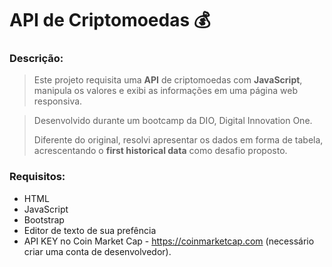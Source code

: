 # API de Criptomoedas :moneybag:



### Descrição:

> Este projeto requisita uma __API__ de criptomoedas com __JavaScript__, manipula os valores e exibi as informações em uma página web responsiva.

> Desenvolvido durante um bootcamp da DIO, Digital Innovation One.
>
> Diferente do original, resolvi apresentar os dados em forma de tabela, acrescentando o __first historical data__ como desafio proposto.
>
> 

### Requisitos:

* HTML
* JavaScript
* Bootstrap
* Editor de texto de sua prefência
* API KEY no Coin Market Cap - https://coinmarketcap.com (necessário criar uma conta de desenvolvedor).
